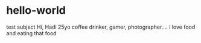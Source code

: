 # hello-world
test subject
Hi,
Hadi 25yo coffee drinker, gamer, photographer....
i love food and eating that food
